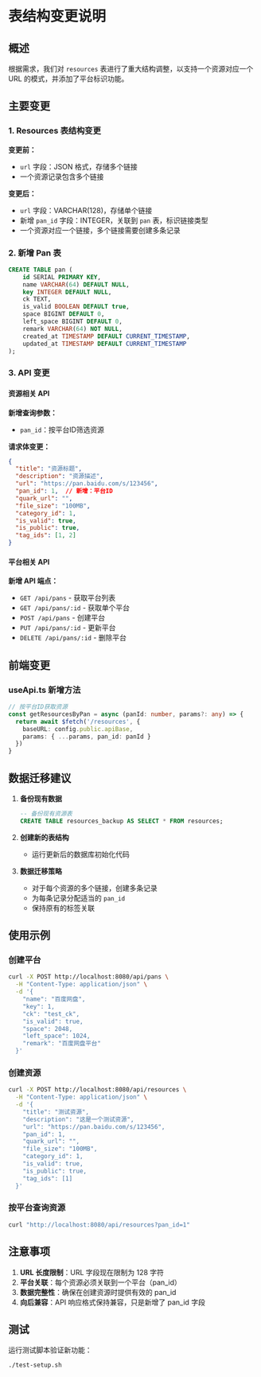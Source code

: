 # 表结构变更说明

## 概述

根据需求，我们对 `resources` 表进行了重大结构调整，以支持一个资源对应一个 URL 的模式，并添加了平台标识功能。

## 主要变更

### 1. Resources 表结构变更

**变更前：**
- `url` 字段：JSON 格式，存储多个链接
- 一个资源记录包含多个链接

**变更后：**
- `url` 字段：VARCHAR(128)，存储单个链接
- 新增 `pan_id` 字段：INTEGER，关联到 `pan` 表，标识链接类型
- 一个资源对应一个链接，多个链接需要创建多条记录

### 2. 新增 Pan 表

```sql
CREATE TABLE pan (
    id SERIAL PRIMARY KEY,
    name VARCHAR(64) DEFAULT NULL,
    key INTEGER DEFAULT NULL,
    ck TEXT,
    is_valid BOOLEAN DEFAULT true,
    space BIGINT DEFAULT 0,
    left_space BIGINT DEFAULT 0,
    remark VARCHAR(64) NOT NULL,
    created_at TIMESTAMP DEFAULT CURRENT_TIMESTAMP,
    updated_at TIMESTAMP DEFAULT CURRENT_TIMESTAMP
);
```

### 3. API 变更

#### 资源相关 API

**新增查询参数：**
- `pan_id`：按平台ID筛选资源

**请求体变更：**
```json
{
  "title": "资源标题",
  "description": "资源描述",
  "url": "https://pan.baidu.com/s/123456",
  "pan_id": 1,  // 新增：平台ID
  "quark_url": "",
  "file_size": "100MB",
  "category_id": 1,
  "is_valid": true,
  "is_public": true,
  "tag_ids": [1, 2]
}
```

#### 平台相关 API

**新增 API 端点：**
- `GET /api/pans` - 获取平台列表
- `GET /api/pans/:id` - 获取单个平台
- `POST /api/pans` - 创建平台
- `PUT /api/pans/:id` - 更新平台
- `DELETE /api/pans/:id` - 删除平台

## 前端变更

### useApi.ts 新增方法

```typescript
// 按平台ID获取资源
const getResourcesByPan = async (panId: number, params?: any) => {
  return await $fetch('/resources', {
    baseURL: config.public.apiBase,
    params: { ...params, pan_id: panId }
  })
}
```

## 数据迁移建议

1. **备份现有数据**
   ```sql
   -- 备份现有资源表
   CREATE TABLE resources_backup AS SELECT * FROM resources;
   ```

2. **创建新的表结构**
   - 运行更新后的数据库初始化代码

3. **数据迁移策略**
   - 对于每个资源的多个链接，创建多条记录
   - 为每条记录分配适当的 `pan_id`
   - 保持原有的标签关联

## 使用示例

### 创建平台
```bash
curl -X POST http://localhost:8080/api/pans \
  -H "Content-Type: application/json" \
  -d '{
    "name": "百度网盘",
    "key": 1,
    "ck": "test_ck",
    "is_valid": true,
    "space": 2048,
    "left_space": 1024,
    "remark": "百度网盘平台"
  }'
```

### 创建资源
```bash
curl -X POST http://localhost:8080/api/resources \
  -H "Content-Type: application/json" \
  -d '{
    "title": "测试资源",
    "description": "这是一个测试资源",
    "url": "https://pan.baidu.com/s/123456",
    "pan_id": 1,
    "quark_url": "",
    "file_size": "100MB",
    "category_id": 1,
    "is_valid": true,
    "is_public": true,
    "tag_ids": [1]
  }'
```

### 按平台查询资源
```bash
curl "http://localhost:8080/api/resources?pan_id=1"
```

## 注意事项

1. **URL 长度限制**：URL 字段现在限制为 128 字符
2. **平台关联**：每个资源必须关联到一个平台（pan_id）
3. **数据完整性**：确保在创建资源时提供有效的 pan_id
4. **向后兼容**：API 响应格式保持兼容，只是新增了 pan_id 字段

## 测试

运行测试脚本验证新功能：
```bash
./test-setup.sh
``` 